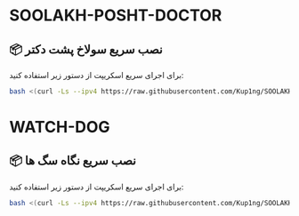 # SOOLAKH-POSHT-DOCTOR

## 📦 نصب سریع سولاخ پشت دکتر

برای اجرای سریع اسکریپت از دستور زیر استفاده کنید:

```bash
bash <(curl -Ls --ipv4 https://raw.githubusercontent.com/Kup1ng/SOOLAKH-POSHT-DOCTOR/main/backhaul.sh)
```


# WATCH-DOG

## 📦 نصب سریع نگاه سگ ها

برای اجرای سریع اسکریپت از دستور زیر استفاده کنید:

```bash
bash <(curl -Ls --ipv4 https://raw.githubusercontent.com/Kup1ng/SOOLAKH-POSHT-DOCTOR/main/watchdog.sh)
```
